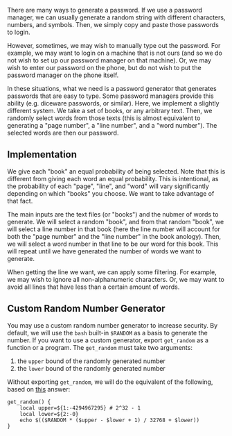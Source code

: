 
There are many ways to generate a password. If we use a password manager, we can
usually generate a random string with different characters, numbers, and
symbols. Then, we simply copy and paste those passwords to login.

However, sometimes, we may wish to manually type out the password. For example,
we may want to login on a machine that is not ours (and so we do not wish to set
up our password manager on that machine). Or, we may wish to enter our password
on the phone, but do not wish to put the password manager on the phone itself.

In these situations, what we need is a password generator that generates
passwords that are easy to type. Some password managers provide this ability
(e.g. diceware passwords, or similar). Here, we implement a slightly different
system. We take a set of books, or any arbitrary text. Then, we randomly select
words from those texts (this is almost equivalent to generating a "page number",
a "line number", and a "word number"). The selected words are then our password.


## Implementation

We give each "book" an equal probability of being selected. Note that this is
different from giving each word an equal probability. This is intentional, as
the probability of each "page", "line", and "word" will vary significantly
depending on which "books" you choose. We want to take advantage of that fact.

The main inputs are the text files (or "books") and the nubmer of words to
generate. We will select a random "book", and from that random "book", we will
select a line number in that book (here the line number will account for both
the "page number" and the "line number" in the book anology). Then, we will
select a word number in that line to be our word for this book. This will repeat
until we have generated the number of words we want to generate.

When getting the line we want, we can apply some filtering. For example, we may
wish to ignore all non-alphanumeric characters. Or, we may want to avoid all
lines that have less than a certain amount of words.


## Custom Random Number Generator

You may use a custom random number generator to increase security. By default,
we will use the `bash` built-in `$RANDOM` as a basis to generate the number. If
you want to use a custom generator, export `get_random` as a function or a
program. The `get_random` must take two arguments:

1. the `upper` bound of the randomly generated number
2. the `lower` bound of the randomly generated number

Without exporting `get_random`, we will do the equivalent of the following,
based on [this](https://stackoverflow.com/a/49216005) answer:

    get_random() {
        local upper=${1:-4294967295} # 2^32 - 1
        local lower=${2:-0}
        echo $(($RANDOM * ($upper - $lower + 1) / 32768 + $lower))
    }

